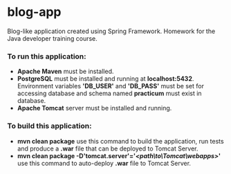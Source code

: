 # blog-app
Blog-like application created using Spring Framework. Homework for the Java developer training course.

### **To run this application:**
* **Apache Maven** must be installed.
* **PostgreSQL** must be installed and running at **localhost:5432**. 
Environment variables **'DB_USER'** and **'DB_PASS'** must be set for accessing database and schema named **practicum** must exist in database.
* **Apache Tomcat** server must be installed and running.

### **To build this application:**
* **mvn clean package** use this command to build the application, run tests and produce a **.war** file that can be deployed to Tomcat Server.
* **mvn clean package -D'tomcat.server'='_<path\to\Tomcat\webapps>_'** use this command to auto-deploy **.war** file to Tomcat Server.